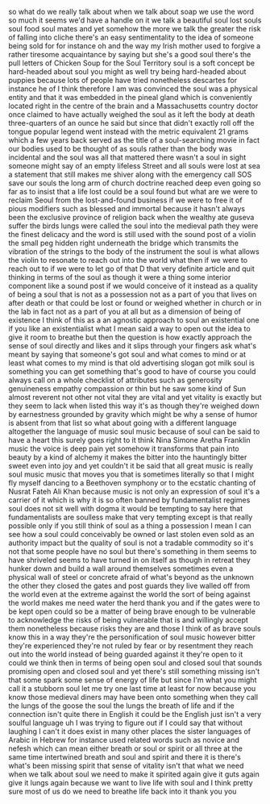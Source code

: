 
so what do we really talk about when we
talk about soap we use the word so much
it seems we&#39;d have a handle on it we
talk a beautiful soul lost souls soul
food soul mates and yet somehow the more
we talk the greater the risk of falling
into cliche there&#39;s an easy
sentimentality to the idea of someone
being sold for for instance oh and the
way my Irish mother used to forgive a
rather tiresome acquaintance by saying
but she&#39;s a good soul there&#39;s the pull
letters of Chicken Soup for the Soul
Territory soul is a soft concept be
hard-headed about soul you might as well
try being hard-headed about puppies
because lots of people have tried
nonetheless descartes for instance he of
I think therefore I am
was convinced the soul was a physical
entity and that it was embedded in the
pineal gland which is conveniently
located right in the centre of the brain
and a Massachusetts country doctor once
claimed to have actually weighed the
soul as it left the body at death
three-quarters of an ounce he said but
since that didn&#39;t exactly roll off the
tongue popular legend went instead with
the metric equivalent 21 grams which a
few years back served as the title of a
soul-searching movie in fact our bodies
used to be thought of as souls rather
than the body was incidental and the
soul was all that mattered there wasn&#39;t
a soul in sight someone might say of an
empty lifeless Street and all souls were
lost at sea
a statement that still makes me shiver
along with the emergency call SOS save
our souls the long arm of church
doctrine reached deep even going so far
as to insist that a life lost could be a
soul found
but what are we were to reclaim Seoul
from the lost-and-found business if we
were to free it of pious modifiers such
as blessed and immortal because it
hasn&#39;t always been the exclusive
province of religion back when the
wealthy ate guseva suffer the birds
lungs were called the soul into the
medieval path they were the finest
delicacy and the word is still used with
the sound post of a violin the small peg
hidden right underneath the bridge which
transmits the vibration of the strings
to the body of the instrument the soul
is what allows the violin to resonate to
reach out into the world what then if we
were to reach out to if we were to let
go of that D that very definite article
and quit thinking in terms of the soul
as though it were a thing some interior
component like a sound post if we would
conceive of it instead as a quality of
being
a soul that is not as a possession not
as a part of you that lives on after
death or that could be lost or found or
weighed whether in church or in the lab
in fact not as a part of you at all but
as a dimension of being of existence I
think of this as a an agnostic approach
to soul an existential one if you like
an existentialist what I mean said a way
to open out the idea to give it room to
breathe but then the question is how
exactly approach the sense of soul
directly and likes and it slips through
your fingers ask what&#39;s meant by saying
that someone&#39;s got soul and what comes
to mind or at least what comes to my
mind is that old advertising slogan got
milk soul is something you can get
something that&#39;s good to have of course
you could always call on a whole
checklist of attributes such as
generosity genuineness empathy
compassion or thin
but he saw some kind of Sun almost
reverent not other not vital they are
vital and yet vitality is exactly but
they seem to lack when listed this way
it&#39;s as though they&#39;re weighed down by
earnestness grounded by gravity which
might be why a sense of humor is absent
from that list so what about going with
a different language altogether the
language of music soul music because of
soul can be said to have a heart this
surely goes right to it think Nina
Simone Aretha Franklin
music the voice is deep pain yet somehow
it transforms that pain into beauty by a
kind of alchemy it makes the bitter into
the hauntingly bitter sweet even into
joy and yet couldn&#39;t it be said that all
great music is really soul music music
that moves you that is sometimes
literally so that I might fly myself
dancing to a Beethoven symphony or to
the ecstatic chanting of Nusrat Fateh
Ali Khan because music is not only an
expression of soul
it&#39;s a carrier of it which is why it is
so often banned by fundamentalist
regimes soul does not sit well with
dogma it would be tempting to say here
that fundamentalists are soulless make
that very tempting except is that really
possible only if you still think of soul
as a thing a possession I mean I can see
how a soul could conceivably be owned or
last stolen even sold as an authority
impact but the quality of soul is not a
tradable commodity so it&#39;s not that some
people have no soul but there&#39;s
something in them seems to have
shriveled seems to have turned in on
itself as though in retreat they hunker
down and build a wall around themselves
sometimes even a physical wall of steel
or concrete
afraid of what&#39;s beyond as the unknown
the other they closed the gates and post
guards they live walled off from the
world
even at the extreme against the world
the sort of being against the world
makes me need water the herd thank you
and if the gates were to be kept open
could so be a matter of being brave
enough to be vulnerable to acknowledge
the risks of being vulnerable that is
and willingly accept them nonetheless
because risks they are and those I think
of as brave souls know this in a way
they&#39;re the personification of soul
music
however bitter they&#39;re experienced
they&#39;re not ruled by fear or by
resentment they reach out into the world
instead of being guarded against it
they&#39;re open to it could we think then
in terms of being open soul and closed
soul that sounds promising open and
closed soul and yet there&#39;s still
something missing isn&#39;t that some spark
some sense of energy of life but since
I&#39;m what you might call it a stubborn
soul let me try one last time at least
for now because you know those medieval
diners may have been onto something when
they call the lungs of the goose the
soul the lungs the breath of life and if
the connection isn&#39;t quite there in
English it could be the English just
isn&#39;t a very soulful language uh I was
trying to figure out if I could say that
without laughing I can&#39;t
it does exist in many other places the
sister languages of Arabic in Hebrew for
instance used related words such as
novice and nefesh which can mean either
breath or soul or spirit or all three at
the same time intertwined breath and
soul and spirit and there it is there&#39;s
what&#39;s been missing spirit that sense of
vitality isn&#39;t that what we need when we
talk about soul we need to make it
spirited again give it guts again give
it lungs again because we want to live
life with soul and I think pretty sure
most of us do we need to breathe life
back into it thank you
you
